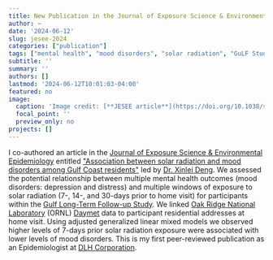 ```yaml
---
title: New Publication in the Journal of Exposure Science & Environmental Epidemiology
author: ~
date: '2024-06-12'
slug: jesee-2024
categories: ["publication"]
tags: ["mental health", "mood disorders", "solar radiation", "GuLF Study", "epidemiology", "inference", "prevalence ratio", "generalized linear mixed models", "Oak Ridge National Laboratory", "Daymet"]
subtitle: ''
summary: ''
authors: []
lastmod: '2024-06-12T10:01:03-04:00'
featured: no
image:
  caption: 'Image credit: [**JESEE article**](https://doi.org/10.1038/s41370-024-00691-w)'
  focal_point: ''
  preview_only: no
projects: []
---
```


I co-authored an article in the [Journal of Exposure Science & Environmental Epidemiology](https://www.nature.com/jes/) entitled ["Association between solar radiation and mood disorders among Gulf Coast residents"](https://doi.org/10.1038/s41370-024-00691-w) led by [Dr. Xinlei Deng](https://orcid.org/0000-0001-8129-6007). We assessed the potential relationship between multiple mental health outcomes (mood disorders: depression and distress) and multiple windows of exposure to solar radiation (7-, 14-, and 30-days prior to home visit) for participants within the [Gulf Long-Term Follow-up Study](https://gulfstudy.nih.gov/en/index.html). We linked [Oak Ridge National Laboratory](https://www.ornl.gov/) (ORNL) [Daymet](https://daymet.ornl.gov/) data to participant residential addresses at home visit. Using adjusted generalized linear mixed models we observed higher levels of 7-days prior solar radiation exposure were associated with lower levels of mood disorders. This is my first peer-reviewed publication as an Epidemiologist at [DLH Corporation](https://www.dlhcorp.com).
